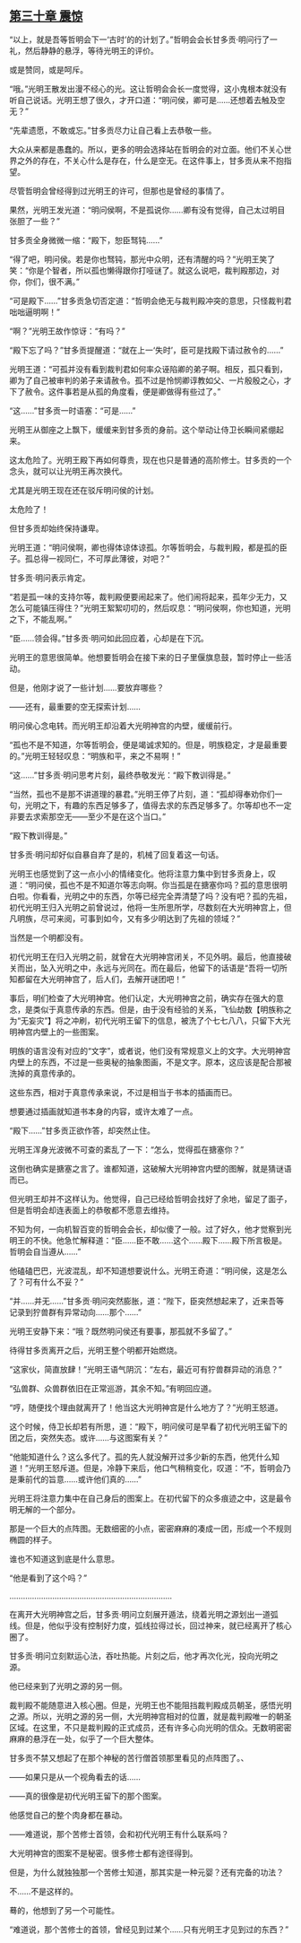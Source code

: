 ## [第三十章 震惊](https://www.xxbiquge.com/11_11207/9240280.html)


  “以上，就是吾等哲明会下一‘古时’的的计划了。”哲明会会长甘多贡·明问行了一礼，然后静静的悬浮，等待光明王的评价。

  或是赞同，或是呵斥。

  “哦。”光明王散发出漫不经心的光。这让哲明会会长一度觉得，这小鬼根本就没有听自己说话。光明王想了很久，才开口道：“明问侯，卿可是……还想着去触及空无？”

  “先辈遗愿，不敢或忘。”甘多贡尽力让自己看上去恭敬一些。

  大众从来都是愚蠢的。所以，更多的明会选择站在哲明会的对立面。他们不关心世界之外的存在，不关心什么是存在，什么是空无。在这件事上，甘多贡从来不抱指望。

  尽管哲明会曾经得到过光明王的许可，但那也是曾经的事情了。

  果然，光明王发光道：“明问侯啊，不是孤说你……卿有没有觉得，自己太过明目张胆了一些？”

  甘多贡全身微微一缩：“殿下，恕臣驽钝……”

  “得了吧，明问侯。若是你也驽钝，那光中众明，还有清醒的吗？”光明王笑了笑：“你是个智者，所以孤也懒得跟你打哑谜了。就这么说吧，裁判殿那边，对你，你们，很不满。”

  “可是殿下……”甘多贡急切否定道：“哲明会绝无与裁判殿冲突的意思，只怪裁判君咄咄逼明啊！”

  “啊？”光明王故作惊讶：“有吗？”

  “殿下忘了吗？”甘多贡提醒道：“就在上一‘失时’，臣可是找殿下请过赦令的……”

  光明王道：“可孤并没有看到裁判君如何率众诬陷卿的弟子啊。相反，孤只看到，卿为了自己被审判的弟子来请赦令。孤不过是怜悯卿谆教如父、一片殷殷之心，才下了赦令。这件事若是从孤的角度看，便是卿做得有些过了。”

  “这……”甘多贡一时语塞：“可是……”

  光明王从御座之上飘下，缓缓来到甘多贡的身前。这个举动让侍卫长瞬间紧绷起来。

  这太危险了。光明王殿下再如何尊贵，现在也只是普通的高阶修士。甘多贡的一个念头，就可以让光明王再次换代。

  尤其是光明王现在还在驳斥明问侯的计划。

  太危险了！

  但甘多贡却始终保持谦卑。

  光明王道：“明问侯啊，卿也得体谅体谅孤。尔等哲明会，与裁判殿，都是孤的臣子。孤总得一视同仁，不可厚此薄彼，对吧？”

  甘多贡·明问表示肯定。

  “若是孤一味的支持尔等，裁判殿便要闹起来了。他们闹将起来，孤年少无力，又怎么可能镇压得住？”光明王絮絮叨叨的，然后叹息：“明问侯啊，你也知道，光明之下，不能乱啊。”

  “臣……领会得。”甘多贡·明问如此回应着，心却是在下沉。

  光明王的意思很简单。他想要哲明会在接下来的日子里偃旗息鼓，暂时停止一些活动。

  但是，他刚才说了一些计划……要放弃哪些？

  ——还有，最重要的空无探索计划……

  明问侯心念电转。而光明王却沿着大光明神宫的内壁，缓缓前行。

  “孤也不是不知道，尔等哲明会，便是竭诚求知的。但是，明族稳定，才是最重要的。”光明王轻轻叹息：“明族和平，来之不易啊！”

  “这……”甘多贡·明问思考片刻，最终恭敬发光：“殿下教训得是。”

  “当然，孤也不是那不讲道理的暴君。”光明王停了片刻，道：“孤却得奉劝你们一句，光明之下，有趣的东西足够多了，值得去求的东西足够多了。尔等却也不一定非要去求索那空无——至少不是在这个当口。”

  “殿下教训得是。”

  甘多贡·明问却好似自暴自弃了是的，机械了回复着这一句话。

  光明王也感觉到了这一点小小的情绪变化。他将注意力集中到甘多贡身上，叹道：“明问侯，孤也不是不知道尔等志向啊。你当孤是在搪塞你吗？孤的意思很明白啦。你看看，光明之中的东西，尔等已经完全弄清楚了吗？没有吧？孤的先祖，初代光明王归入光明之前曾说过，他将一生所思所学，尽数刻在大光明神宫上，但凡明族，尽可来阅，可事到如今，又有多少明达到了先祖的领域？”

  当然是一个明都没有。

  初代光明王在归入光明之前，就曾在大光明神宫闭关，不见外明。最后，他直接破关而出，坠入光明之中，永远与光同在。而在最后，他留下的话语是“吾将一切所知都留在大光明神宫了，后人们，去解开谜团吧！”

  事后，明们检查了大光明神宫。他们认定，大光明神宫之前，确实存在强大的意念，是类似于真意传承的东西。但是，由于没有经验的关系，飞仙劫数【明族称之为“无妄灾”】将之冲刷，初代光明王留下的信息，被洗了个七七八八，只留下大光明神宫内壁上的一些图案。

  明族的语言没有对应的“文字”，或者说，他们没有常规意义上的文字。大光明神宫内壁上的东西，不过是一些奥秘的抽象图画，不是文字。原本，这应该是配合那被洗掉的真意传承的。

  这些东西，相对于真意传承来说，不过是相当于书本的插画而已。

  想要通过插画就知道书本身的内容，或许太难了一点。

  “殿下……”甘多贡正欲作答，却突然止住。

  光明王浑身光波微不可查的紊乱了一下：“怎么，觉得孤在搪塞你？”

  这倒也确实是搪塞之言了。谁都知道，这破解大光明神宫内壁的图解，就是猜谜语而已。

  但光明王却并不这样认为。他觉得，自己已经给哲明会找好了余地，留足了面子，但是哲明会却连表面上的恭敬都不愿意去维持。

  不知为何，一向机智百变的哲明会会长，却似傻了一般。过了好久，他才觉察到光明王的不快。他急忙解释道：“臣……臣不敢……这个……殿下……殿下所言极是。哲明会自当遵从……”

  他磕磕巴巴，光波混乱，却不知道想要说什么。光明王奇道：“明问侯，这是怎么了？可有什么不妥？”

  “并……并无……”甘多贡·明问突然膨胀，道：“陛下，臣突然想起来了，近来吾等记录到狞兽群有异常动向……那个……”

  光明王安静下来：“哦？既然明问侯还有要事，那孤就不多留了。”

  待得甘多贡离开之后，光明王整个明都开始燃烧。

  “这家伙，简直放肆！”光明王语气阴沉：“左右，最近可有狞兽群异动的消息？”

  “弘兽群、众兽群依旧在正常巡游，其余不知。”有明回应道。

  “哼，随便找个理由就离开了！他当这大光明神宫是什么地方了？”光明王怒道。

  这个时候，侍卫长却若有所思，道：“殿下，明问侯可是早看了初代光明王留下的团之后，突然失态。或许……与这图案有关？”

  “他能知道什么？这么多代了。孤的先人就没解开过多少新的东西，他凭什么知道！”光明王怒斥道。但是，冷静下来后，他口气稍稍变化，叹道：“不，哲明会乃是秉前代的旨意……或许他们真的……”

  光明王将注意力集中在自己身后的图案上。在初代留下的众多痕迹之中，这是最令明无解的一个部分。

  那是一个巨大的点阵图。无数细密的小点，密密麻麻的凑成一团，形成一个不规则椭圆的样子。

  谁也不知道这到底是什么意思。

  “他是看到了这个吗？”

  ………………………………………………………………

  在离开大光明神宫之后，甘多贡·明问立刻展开遁法，绕着光明之源划出一道弧线。但是，他似乎没有控制好力度，弧线拉得过长，回过神来，就已经离开了核心圈了。

  甘多贡·明问立刻默运心法，吞吐热能。片刻之后，他才再次化光，投向光明之源。

  他已经来到了光明之源的另一侧。

  裁判殿不能随意进入核心圈。但是，光明王也不能阻挡裁判殿成员朝圣，感悟光明之源。所以，光明之源的另一侧，大光明神宫相对的位置，就是裁判殿唯一的朝圣区域。在这里，不只是裁判殿的正式成员，还有许多心向光明的信众。无数明密密麻麻的悬浮在一处，似乎了一个巨大整体。

  甘多贡不禁又想起了在那个神秘的苦行僧首领那里看见的点阵图了。、

  ——如果只是从一个视角看去的话……

  ——真的很像是初代光明王留下的那个图案。

  他感觉自己的整个肉身都在暴动。

  ——难道说，那个苦修士首领，会和初代光明王有什么联系吗？

  大光明神宫的图案不是秘密。很多修士都有途径得到。

  但是，为什么就独独那一个苦修士知道，那其实是一种元婴？还有完备的功法？

  不……不是这样的。

  蓦的，他想到了另一个可能性。

  “难道说，那个苦修士的首领，曾经见到过某个……只有光明王才见到过的东西？”
